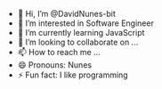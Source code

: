 - 👋 Hi, I’m @DavidNunes-bit
- 👀 I’m interested in Software Engineer
- 🌱 I’m currently learning JavaScript
- 💞️ I’m looking to collaborate on ...
- 📫 How to reach me ...
- 😄 Pronouns: Nunes
- ⚡ Fun fact: I like programming

<!---
DavidNunes-bit/DavidNunes-bit is a ✨ special ✨ repository because its `README.md` (this file) appears on your GitHub profile.
You can click the Preview link to take a look at your changes.
--->
